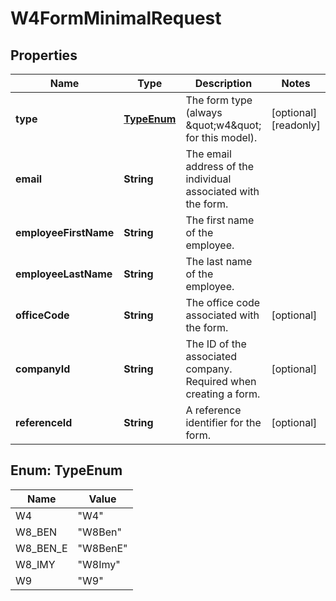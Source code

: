 

# W4FormMinimalRequest


## Properties

| Name | Type | Description | Notes |
|------------ | ------------- | ------------- | -------------|
|**type** | [**TypeEnum**](#TypeEnum) | The form type (always \&quot;w4\&quot; for this model). |  [optional] [readonly] |
|**email** | **String** | The email address of the individual associated with the form. |  |
|**employeeFirstName** | **String** | The first name of the employee. |  |
|**employeeLastName** | **String** | The last name of the employee. |  |
|**officeCode** | **String** | The office code associated with the form. |  [optional] |
|**companyId** | **String** | The ID of the associated company. Required when creating a form. |  [optional] |
|**referenceId** | **String** | A reference identifier for the form. |  [optional] |



## Enum: TypeEnum

| Name | Value |
|---- | -----|
| W4 | &quot;W4&quot; |
| W8_BEN | &quot;W8Ben&quot; |
| W8_BEN_E | &quot;W8BenE&quot; |
| W8_IMY | &quot;W8Imy&quot; |
| W9 | &quot;W9&quot; |



